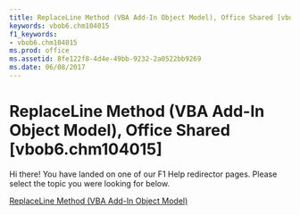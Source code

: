 ```yaml
---
title: ReplaceLine Method (VBA Add-In Object Model), Office Shared [vbob6.chm104015]
keywords: vbob6.chm104015
f1_keywords:
- vbob6.chm104015
ms.prod: office
ms.assetid: 8fe122f8-4d4e-49bb-9232-2a0522bb9269
ms.date: 06/08/2017
---
```



# ReplaceLine Method (VBA Add-In Object Model), Office Shared [vbob6.chm104015]

Hi there! You have landed on one of our F1 Help redirector pages. Please select the topic you were looking for below.

[ReplaceLine Method (VBA Add-In Object Model)](http://msdn.microsoft.com/library/ac215802-f730-05d8-c4fb-7f70544d1576%28Office.15%29.aspx)

